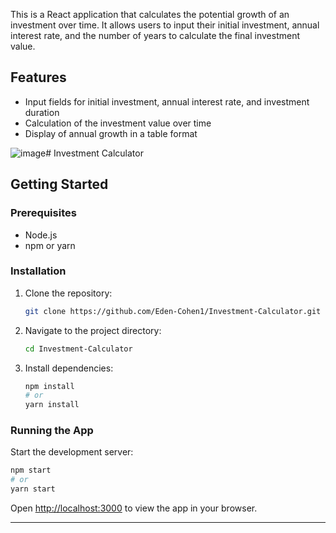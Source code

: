 
This is a React application that calculates the potential growth of an investment over time. It allows users to input their initial investment, annual interest rate, and the number of years to calculate the final investment value.

## Features

- Input fields for initial investment, annual interest rate, and investment duration
- Calculation of the investment value over time
- Display of annual growth in a table format

![image](https://github.com/Eden-Cohen1/Investment-Calculator/assets/125755591/484d460d-d710-4924-988c-570626dda28b)# Investment Calculator


## Getting Started

### Prerequisites

- Node.js
- npm or yarn

### Installation

1. Clone the repository:
   ```bash
   git clone https://github.com/Eden-Cohen1/Investment-Calculator.git
   ```
2. Navigate to the project directory:
   ```bash
   cd Investment-Calculator
   ```
3. Install dependencies:
   ```bash
   npm install
   # or
   yarn install
   ```

### Running the App

Start the development server:
```bash
npm start
# or
yarn start
```

Open [http://localhost:3000](http://localhost:3000) to view the app in your browser.

---
